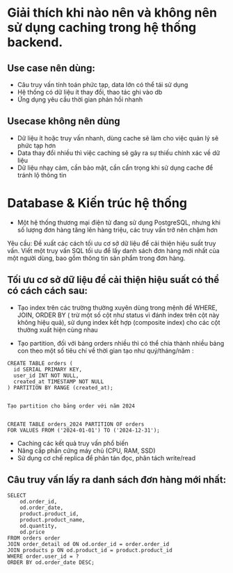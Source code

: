 # Giải thích khi nào nên và không nên sử dụng caching trong hệ thống backend.

## Use case nên dùng:

- Câu truy vấn tính toán phức tạp, data lớn có thể tái sử dụng
- Hệ thống có dữ liệu ít thay đổi, thao tác ghi vào db
- Ứng dụng yêu cầu thời gian phản hồi nhanh

## Usecase không nên dùng

- Dữ liệu ít hoặc truy vấn nhanh, dùng cache sẽ làm cho việc quản lý sẽ phức tạp hơn
- Data thay đổi nhiều thì việc caching sẽ gây ra sự thiếu chính xác về dữ liệu
- Dữ liệu nhạy cảm, cần bảo mật, cần cẩn trọng khi sử dụng cache để tránh lộ thông tin

# Database & Kiến trúc hệ thống

- Một hệ thống thương mại điện tử đang sử dụng PostgreSQL, nhưng khi số lượng
  đơn hàng tăng lên hàng triệu, các truy vấn trở nên chậm hơn

Yêu cầu:
Đề xuất các cách tối ưu cơ sở dữ liệu để cải thiện hiệu suất truy vấn.
Viết một truy vấn SQL tối ưu để lấy danh sách đơn hàng mới nhất của một
người dùng, bao gồm thông tin sản phẩm trong đơn hàng.

## Tối ưu cơ sở dữ liệu để cải thiện hiệu suất có thể có cách cách sau:

- Tạo index trên các trường thường xuyên dùng trong mệnh đề WHERE, JOIN, ORDER BY ( trừ một số cột như status vì đánh index trên cột này không hiệu quả), sử dụng index kết hợp (composite index) cho các cột thường xuất hiện cùng nhau

- Tạo partition, đối với bảng orders nhiều thì có thể chia thành nhiều bảng con theo một số tiêu chí về thời gian tạo như quý/tháng/năm :

```
CREATE TABLE orders (
  id SERIAL PRIMARY KEY,
  user_id INT NOT NULL,
  created_at TIMESTAMP NOT NULL
) PARTITION BY RANGE (created_at);


Tạo partition cho bảng order với năm 2024


CREATE TABLE orders_2024 PARTITION OF orders
FOR VALUES FROM ('2024-01-01') TO ('2024-12-31');
```

- Caching các kết quả truy vấn phổ biến
- Nâng cấp phần cứng máy chủ (CPU, RAM, SSD)
- Sử dụng cơ chế replica để phân tán đọc, phân tách write/read

## Câu truy vấn lấy ra danh sách đơn hàng mới nhất:

```
SELECT
    od.order_id,
    od.order_date,
    product.product_id,
    product.product_name,
    od.quantity,
    od.price
FROM orders order
JOIN order_detail od ON od.order_id = order.order_id
JOIN products p ON od.product_id = product.product_id
WHERE order.user_id = ?
ORDER BY od.order_date DESC;
```
